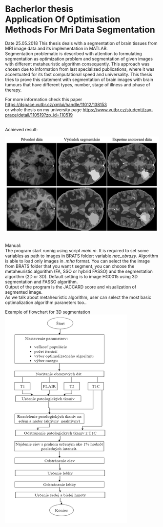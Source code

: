 # Bacherlor thesis <br> Application Of Optimisation Methods For Mri Data Segmentation
Date 25.05.2018 
This thesis deals with a segmentation of brain tissues from MRI image data and its implementation in MATLAB. <br>
Segmentation problematic is described with attention to formulating segmentation as optimization problem and segmentation of given images with different metaheuristic algorithm consequently. This approach was chosen due to information from last specialized publications, where it was accentuated for its fast computational speed and universality. This thesis tries to prove this statement with segmentation of brain images with brain tumours that have different types, number, stage of illness and phase of therapy. <br>

For more information check this paper https://dspace.vutbr.cz/xmlui/handle/11012/138153 <br> or whole thesis on my university page https://www.vutbr.cz/studenti/zav-prace/detail/110519?zp_id=110519

<br>Achieved result:<br>

<img src="https://github.com/koles289/Brain_tumour_segmentation/blob/master/Segmentation_output.png" width="700"> 

<br>Manual:<br>
The program start runnig using script <i>main.m</i>. It is required to set some variables as path to images in BRATS folder: variable <i>nac_obrazy</i>. Algorithm is able to load only images in <i>.mha</i> format. You can select the the image from BRATS folder that you want t segment, you can choose the metaheuristic algorithm (FA, SSO or hybrid FASSO) and the segmentation algorithm (2D or 3D). Default setting is to image HG0015 using 3D segmentation and FASSO algorithm.<br> 
Output of the program is the JACCARD score and visualization of segmented image.<br> 
As we talk about metaheuristic algorithm, user can select  the most basic optimalization algorithm paraneters too..<br>

Example of flowchart for 3D segmentation<br>
<img src="https://github.com/koles289/Brain_tumour_segmentation/blob/master/3D_segmentation_flowchart.png" width="400">




